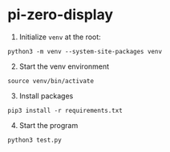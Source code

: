 # pi-zero-display

1. Initialize `venv` at the root:
```shell
python3 -m venv --system-site-packages venv
```

2. Start the venv environment
```shell
source venv/bin/activate
```

3. Install packages
```shell
pip3 install -r requirements.txt
```

4. Start the program
```shell
python3 test.py
```
